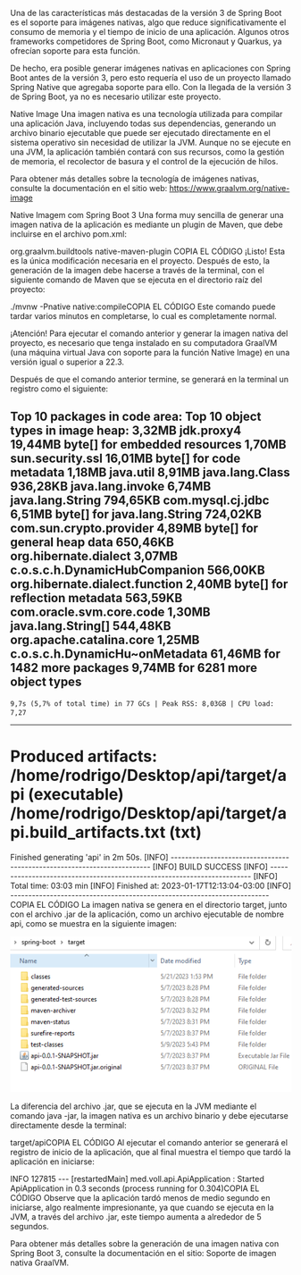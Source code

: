 Una de las características más destacadas de la versión 3 de Spring Boot es el soporte para imágenes nativas, algo que reduce significativamente el consumo de memoria y el tiempo de inicio de una aplicación. Algunos otros frameworks competidores de Spring Boot, como Micronaut y Quarkus, ya ofrecían soporte para esta función.

De hecho, era posible generar imágenes nativas en aplicaciones con Spring Boot antes de la versión 3, pero esto requería el uso de un proyecto llamado Spring Native que agregaba soporte para ello. Con la llegada de la versión 3 de Spring Boot, ya no es necesario utilizar este proyecto.

Native Image
Una imagen nativa es una tecnología utilizada para compilar una aplicación Java, incluyendo todas sus dependencias, generando un archivo binario ejecutable que puede ser ejecutado directamente en el sistema operativo sin necesidad de utilizar la JVM. Aunque no se ejecute en una JVM, la aplicación también contará con sus recursos, como la gestión de memoria, el recolector de basura y el control de la ejecución de hilos.

Para obtener más detalles sobre la tecnología de imágenes nativas, consulte la documentación en el sitio web: https://www.graalvm.org/native-image

Native Imagem com Spring Boot 3
Una forma muy sencilla de generar una imagen nativa de la aplicación es mediante un plugin de Maven, que debe incluirse en el archivo pom.xml:

<plugin>
  <groupId>org.graalvm.buildtools</groupId>
  <artifactId>native-maven-plugin</artifactId>
</plugin>COPIA EL CÓDIGO
¡Listo! Esta es la única modificación necesaria en el proyecto. Después de esto, la generación de la imagen debe hacerse a través de la terminal, con el siguiente comando de Maven que se ejecuta en el directorio raíz del proyecto:

./mvnw -Pnative native:compileCOPIA EL CÓDIGO
Este comando puede tardar varios minutos en completarse, lo cual es completamente normal.

¡Atención! Para ejecutar el comando anterior y generar la imagen nativa del proyecto, es necesario que tenga instalado en su computadora GraalVM (una máquina virtual Java con soporte para la función Native Image) en una versión igual o superior a 22.3.

Después de que el comando anterior termine, se generará en la terminal un registro como el siguiente:

Top 10 packages in code area:           Top 10 object types in image heap:
   3,32MB jdk.proxy4                      19,44MB byte[] for embedded resources
   1,70MB sun.security.ssl                16,01MB byte[] for code metadata
   1,18MB java.util                        8,91MB java.lang.Class
 936,28KB java.lang.invoke                 6,74MB java.lang.String
 794,65KB com.mysql.cj.jdbc                6,51MB byte[] for java.lang.String
 724,02KB com.sun.crypto.provider          4,89MB byte[] for general heap data
 650,46KB org.hibernate.dialect            3,07MB c.o.s.c.h.DynamicHubCompanion
 566,00KB org.hibernate.dialect.function   2,40MB byte[] for reflection metadata
 563,59KB com.oracle.svm.core.code         1,30MB java.lang.String[]
 544,48KB org.apache.catalina.core         1,25MB c.o.s.c.h.DynamicHu~onMetadata
  61,46MB for 1482 more packages           9,74MB for 6281 more object types
--------------------------------------------------------------------------------
    9,7s (5,7% of total time) in 77 GCs | Peak RSS: 8,03GB | CPU load: 7,27
--------------------------------------------------------------------------------
Produced artifacts:
 /home/rodrigo/Desktop/api/target/api (executable)
 /home/rodrigo/Desktop/api/target/api.build_artifacts.txt (txt)
================================================================================
Finished generating 'api' in 2m 50s.
[INFO] ------------------------------------------------------------------------
[INFO] BUILD SUCCESS
[INFO] ------------------------------------------------------------------------
[INFO] Total time:  03:03 min
[INFO] Finished at: 2023-01-17T12:13:04-03:00
[INFO] ------------------------------------------------------------------------COPIA EL CÓDIGO
La imagen nativa se genera en el directorio target, junto con el archivo .jar de la aplicación, como un archivo ejecutable de nombre api, como se muestra en la siguiente imagen:

![Alt text](image.png)

La diferencia del archivo .jar, que se ejecuta en la JVM mediante el comando java -jar, la imagen nativa es un archivo binario y debe ejecutarse directamente desde la terminal:

target/apiCOPIA EL CÓDIGO
Al ejecutar el comando anterior se generará el registro de inicio de la aplicación, que al final muestra el tiempo que tardó la aplicación en iniciarse:

INFO 127815 --- [restartedMain] med.voll.api.ApiApplication : Started ApiApplication in 0.3 seconds (process running for 0.304)COPIA EL CÓDIGO
Observe que la aplicación tardó menos de medio segundo en iniciarse, algo realmente impresionante, ya que cuando se ejecuta en la JVM, a través del archivo .jar, este tiempo aumenta a alrededor de 5 segundos.

Para obtener más detalles sobre la generación de una imagen nativa con Spring Boot 3, consulte la documentación en el sitio: Soporte de imagen nativa GraalVM.